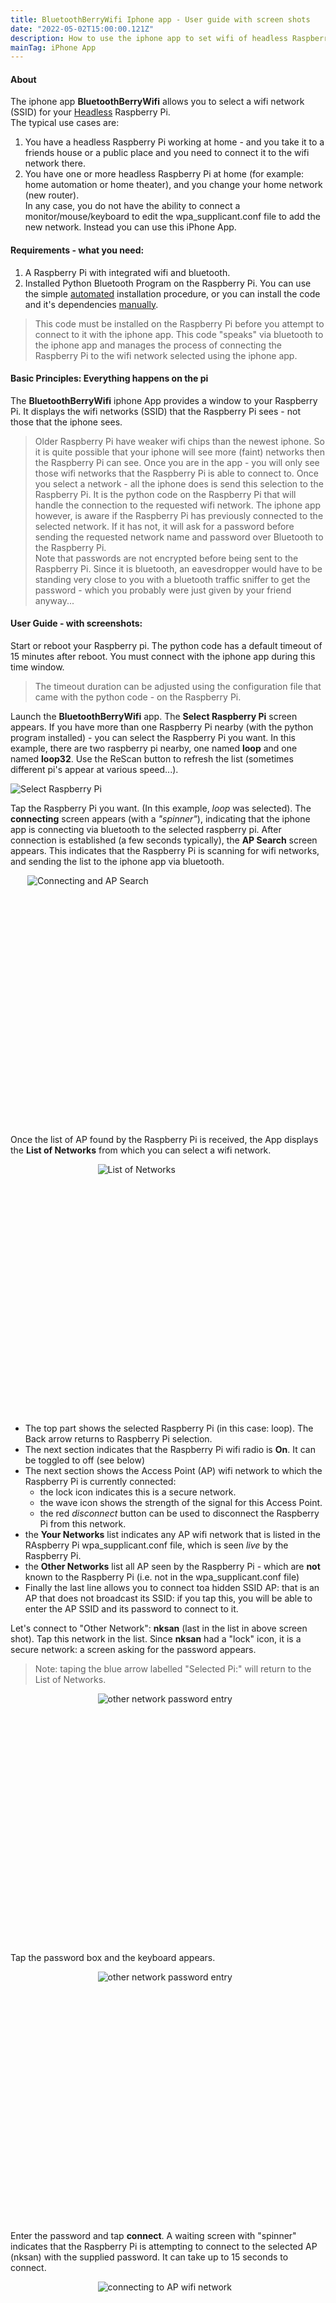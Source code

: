 ```yaml
---
title: BluetoothBerryWifi Iphone app - User guide with screen shots
date: "2022-05-02T15:00:00.121Z"
description: How to use the iphone app to set wifi of headless Raspberry Pi over Bluetooth.
mainTag: iPhone App
---
```


#### About  

The iphone app **BluetoothBerryWifi** allows you to select a wifi network (SSID)  for your [Headless](/Raspberry-Pi/Principles-What-is-Headless/) Raspberry Pi.  
The typical use cases are:
1. You have a headless Raspberry Pi working at home - and you take it to a friends house or a public place and you need to connect it to the wifi network there.  
2. You have one or more headless Raspberry Pi at home (for example: home automation or home theater), and you change your home network (new router).  
In any case, you do not have the ability to connect a monitor/mouse/keyboard to edit the wpa_supplicant.conf file to add the new network. Instead you can use this iPhone App.

#### Requirements - what you need:
1. A Raspberry Pi with integrated wifi and bluetooth.
2. Installed Python Bluetooth Program on the Raspberry Pi.  You can use the simple [automated](/Set-wifi-via-bluetooth/Installation-RaspberryPi-automatic/) installation procedure, or you can install the code and it's dependencies [manually](/Set-wifi-via-bluetooth/Installation-RaspberryPi-manual/).
>This code must be installed on the Raspberry Pi before you attempt to connect to it with the iphone app.  This code "speaks" via bluetooth to the iphone app and manages the process of connecting the Raspberry Pi to the wifi network selected using the iphone app.

#### Basic Principles: Everything happens on the pi

The **BluetoothBerryWifi** iphone App provides a window to your Raspberry Pi. It displays the wifi networks (SSID) that the Raspberry Pi sees - not those that the iphone sees.
>Older Raspberry Pi have weaker wifi chips than the newest iphone.  So it is quite possible that your iphone will see more (faint) networks then the Raspberry Pi can see. Once you are in the app - you will only see those wifi networks that the Raspberry Pi is able to connect to.
Once you select a network - all the iphone does is send this selection to the Raspberry Pi.  It is the python code on the Raspberry Pi that will handle the connection to the requested wifi network.
The iphone app however, is aware if the Raspberry Pi has previously connected to the selected network. If it has not, it will ask for a password before sending the requested network name and password over Bluetooth to the Raspberry Pi.  
>Note that passwords are not encrypted before being sent to the Raspberry Pi. Since it is bluetooth, an eavesdropper would have to be standing very close to you with a bluetooth traffic sniffer to get the password - which you probably were just given by your friend anyway...

#### User Guide - with screenshots:

Start or reboot your Raspberry pi.  The python code has a default timeout of 15 minutes after reboot. You must connect with the iphone app during this time window.
>The timeout duration can be adjusted using the configuration file that came with the python code - on the Raspberry Pi.  

Launch the **BluetoothBerryWifi** app.  The **Select Raspberry Pi** screen appears.  If you have more than one Raspberry Pi nearby (with the python program installed) - you can select the Raspberry Pi you want. In this example, there are two raspberry pi nearby, one named **loop** and one named **loop32**.   Use the ReScan button to refresh the list (sometimes different pi's appear at various speed...).  

![Select Raspberry Pi](./selectpi.png)

Tap the Raspberry Pi you want. (In this example, *loop* was selected).  The **connecting** screen appears (with a *"spinner"*), indicating that the iphone app is connecting via bluetooth to the selected raspberry pi.  After connection is established (a few seconds typically), the **AP Search** screen appears.  This indicates that the Raspberry Pi is scanning for wifi networks, and sending the list to the iphone app via bluetooth.

<div style="width: 450px;  height: 400px; margin-left: auto; margin-right: auto">

![Connecting and AP Search](./conn-ap.png)

</div>

Once the list of AP found by the Raspberry Pi is received, the App displays the **List of Networks** from which you can select a wifi network.

<div style="width: 225px;  height: 400px; margin-left: auto; margin-right: auto">

![List of Networks](./otherlistnksan.png)

</div>

- The top part shows the selected Raspberry Pi (in this case: loop).  The Back arrow returns to Raspberry Pi selection.  
- The next section indicates that the Raspberry Pi wifi radio is **On**.  It can be toggled to off (see below)
- The next section shows the Access Point (AP) wifi network to which the Raspberry Pi is currently connected:
    - the lock icon indicates this is a secure network.
    - the wave icon shows the strength of the signal for this Access Point.
    - the red *disconnect* button can be used to disconnect the Raspberry Pi from this network.
- the **Your Networks** list indicates any AP wifi network that is listed in the RAspberry Pi wpa_supplicant.conf file, which is seen *live* by the Raspberry Pi.
- the **Other Networks** list all AP seen by the Raspberry Pi - which are **not** known to the Raspberry Pi (i.e. not in the wpa_supplicant.conf file)
- Finally the last line allows you to connect toa hidden SSID AP: that is an AP that does not broadcast its SSID: if you tap this, you will be able to enter the AP SSID and its password to connect to it.


Let's connect to "Other Network": **nksan** (last in the list in above screen shot).  Tap this network in the list.  Since **nksan** had a "lock" icon, it is a secure network: a screen asking for the password appears.
>Note: taping the blue arrow labelled "Selected Pi:" will return to the List of Networks.

 <div style="width: 225px;  height: 400px; margin-left: auto; margin-right: auto">

![other network password entry](./othernksan.png)

</div>

Tap the password box and the keyboard appears. 

<div style="width: 225px;  height: 400px; margin-left: auto; margin-right: auto">

![other network password entry](./othernksanwKB.png)

</div>


 Enter the password and tap **connect**.  A waiting screen with "spinner" indicates that the Raspberry Pi is attempting to connect to the selected AP (nksan) with the supplied password.  It can take up to 15 seconds to connect.

 <div style="width: 225px;  height: 400px; margin-left: auto; margin-right: auto">

![connecting to AP wifi network](./nksanspinner.png)

</div>




